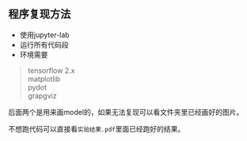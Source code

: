 ## 程序复现方法
- 使用jupyter-lab
- 运行所有代码段
- 环境需要
> tensorflow 2.x\
> matplotlib\
> pydot\
> grapgviz

后面两个是用来画model的，如果无法复现可以看文件夹里已经画好的图片。

不想跑代码可以直接看`实验结果.pdf`里面已经跑好的结果。
